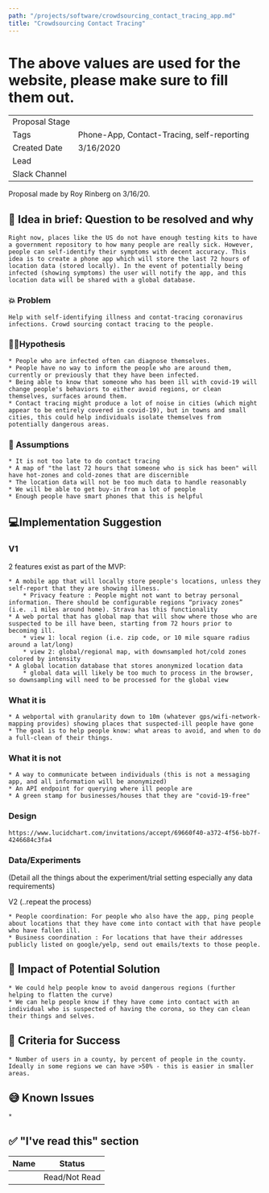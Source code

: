 ```yaml
---
path: "/projects/software/crowdsourcing_contact_tracing_app.md"
title: "Crowdsourcing Contact Tracing"
---
```


# The above values are used for the website, please make sure to fill them out.

| | |
|-|-|
| Proposal Stage |      |
| Tags           |  Phone-App, Contact-Tracing, self-reporting    |
| Created Date   |  3/16/2020    |
| Lead           |      |
| Slack Channel  |      |

Proposal made by Roy Rinberg on 3/16/20. 

## 📃 Idea in brief: Question to be resolved and why

	Right now, places like the US do not have enough testing kits to have a government repository to how many people are really sick. However, people can self-identify their symptoms with decent accuracy. This idea is to create a phone app which will store the last 72 hours of location data (stored locally). In the event of potentially being infected (showing symptoms) the user will notify the app, and this location data will be shared with a global database.

### 💥 Problem
	Help with self-identifying illness and contat-tracing coronavirus infections. Crowd sourcing contact tracing to the people.

### 👨‍🔬Hypothesis
	
	* People who are infected often can diagnose themselves.
	* People have no way to inform the people who are around them, currently or previously that they have been infected. 
	* Being able to know that someone who has been ill with covid-19 will change people's behaviors to either avoid regions, or clean themselves, surfaces around them. 
	* Contact tracing might produce a lot of noise in cities (which might appear to be entirely covered in covid-19), but in towns and small cities, this could help individuals isolate themselves from potentially dangerous areas.


### 🤔 Assumptions

	* It is not too late to do contact tracing
	* A map of "the last 72 hours that someone who is sick has been" will have hot-zones and cold-zones that are discernible
	* The location data will not be too much data to handle reasonably
	* We will be able to get buy-in from a lot of people
	* Enough people have smart phones that this is helpful


## 💻Implementation Suggestion

### V1
2 features exist as part of the MVP:

	* A mobile app that will locally store people's locations, unless they self-report that they are showing illness.
		* Privacy feature : People might not want to betray personal information. There should be configurable regions “privacy zones” (i.e. .1 miles around home). Strava has this functionality
	* A web portal that has global map that will show where those who are suspected to be ill have been, starting from 72 hours prior to becoming ill.
		* view 1: local region (i.e. zip code, or 10 mile square radius around a lat/long)
		* view 2: global/regional map, with downsampled hot/cold zones colored by intensity
	* A global location database that stores anonymized location data
		* global data will likely be too much to process in the browser, so downsampling will need to be processed for the global view


### What it is
	* A webportal with granularity down to 10m (whatever gps/wifi-network-mapping provides) showing places that suspected-ill people have gone
	* The goal is to help people know: what areas to avoid, and when to do a full-clean of their things.

### What it is not
	* A way to communicate between individuals (this is not a messaging app, and all information will be anonymized)
	* An API endpoint for querying where ill people are
	* A green stamp for businesses/houses that they are "covid-19-free"

### Design
	
	https://www.lucidchart.com/invitations/accept/69660f40-a372-4f56-bb7f-4246684c3fa4

### Data/Experiments
(Detail all the things about the experiment/trial setting especially any data requirements)

V2 (..repeat the process)

	* People coordination: For people who also have the app, ping people about locations that they have come into contact with that have people who have fallen ill.
	* Business coordination : For locations that have their addresses publicly listed on google/yelp, send out emails/texts to those people.


## 💪 Impact of Potential Solution
	* We could help people know to avoid dangerous regions (further helping to flatten the curve) 
	* We can help people know if they have come into contact with an individual who is suspected of having the corona, so they can clean their things and selves.


## 🙌 Criteria for Success

	* Number of users in a county, by percent of people in the county. Ideally in some regions we can have >50% - this is easier in smaller areas.

## 😅 Known Issues
	*

## ✅ "I've read this" section
| Name | Status |
|-|-|
|  |  Read/Not Read    |
